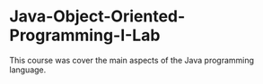 # Java-Object-Oriented-Programming-I-Lab
This course was cover the main aspects of the Java programming language.
